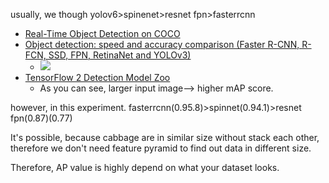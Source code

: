 


usually, we though yolov6>spinenet>resnet fpn>fasterrcnn  

* [Real-Time Object Detection on COCO](https://paperswithcode.com/sota/real-time-object-detection-on-coco?p=spinenet-learning-scale-permuted-backbone-for)
* [Object detection: speed and accuracy comparison (Faster R-CNN, R-FCN, SSD, FPN, RetinaNet and YOLOv3)](https://jonathan-hui.medium.com/object-detection-speed-and-accuracy-comparison-faster-r-cnn-r-fcn-ssd-and-yolo-5425656ae359)
    * ![](https://miro.medium.com/v2/resize:fit:2000/format:webp/1*tOkQQ5g2Tp5xWShaO4VUpQ.jpeg)
* [TensorFlow 2 Detection Model Zoo](https://github.com/tensorflow/models/blob/master/research/object_detection/g3doc/tf2_detection_zoo.md)
    * As you can see, larger input image--> higher mAP score.

however, in this experiment. 
fasterrcnn(0.95.8)>spinnet(0.94.1)>resnet fpn(0.87)(0.77)

It's possible, because cabbage are in similar size without stack each other, therefore we don't need feature pyramid to find out data in different size.

Therefore, AP value is highly depend on what your dataset looks.
